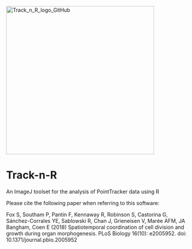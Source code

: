 <img src="https://user-images.githubusercontent.com/42646691/228163797-87b09c10-c498-4f95-a285-703cc70002a6.png" alt="Track_n_R_logo_GitHub" width="400"/>

# Track-n-R
An ImageJ toolset for the analysis of PointTracker data using R

Please cite the following paper when referring to this software:

Fox S, Southam P, Pantin F, Kennaway R, Robinson S, Castorina G, Sánchez-Corrales YE, Sablowski R, Chan J, Grieneisen V, Marée AFM, JA Bangham, Coen E (2018) Spatiotemporal coordination of cell division and growth during organ morphogenesis. PLoS Biology 16(10): e2005952. doi: 10.1371/journal.pbio.2005952
